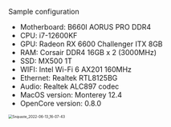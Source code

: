 Sample configuration

- Motherboard: B660I AORUS PRO DDR4
- CPU: i7-12600KF
- GPU: Radeon RX 6600 Challenger ITX 8GB
- RAM: Corsair DDR4 16GB x 2 (3000MHz)
- SSD: MX500 1T
- WIFI: Intel Wi-Fi 6 AX201 160MHz
- Ethernet: Realtek RTL8125BG
- Audio: Realtek ALC897 codec
- MacOS version: Monterey 12.4
- OpenCore version: 0.8.0

<img src="images/Snipaste_2022-06-13_16-07-43" alt="Snipaste_2022-06-13_16-07-43" style="zoom:50%;" />

